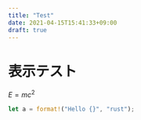 ```yaml
---
title: "Test"
date: 2021-04-15T15:41:33+09:00
draft: true
---
```


# 表示テスト

$E = mc^2$

```rust
let a = format!("Hello {}", "rust");
```
